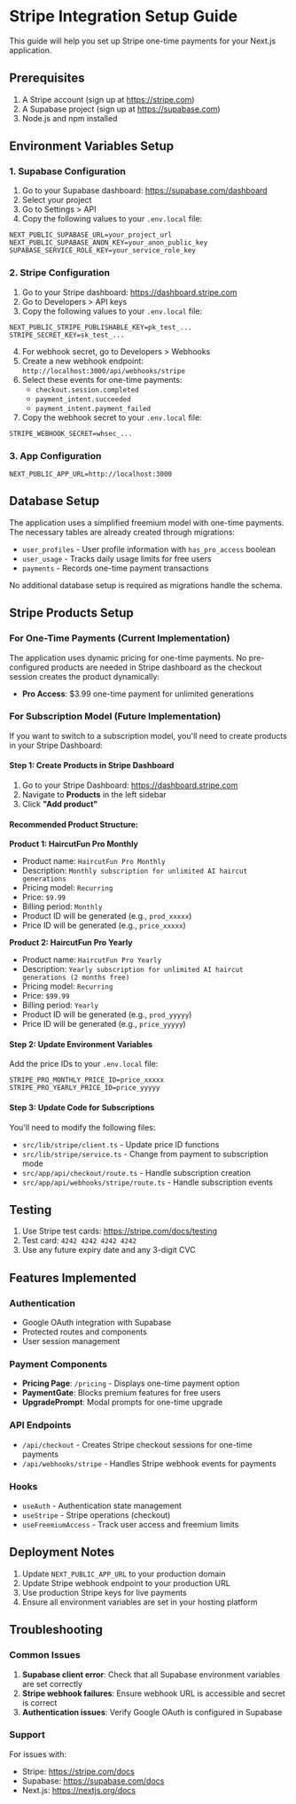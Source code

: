 # Stripe Integration Setup Guide

This guide will help you set up Stripe one-time payments for your Next.js application.

## Prerequisites

1. A Stripe account (sign up at https://stripe.com)
2. A Supabase project (sign up at https://supabase.com)
3. Node.js and npm installed

## Environment Variables Setup

### 1. Supabase Configuration

1. Go to your Supabase dashboard: https://supabase.com/dashboard
2. Select your project
3. Go to Settings > API
4. Copy the following values to your `.env.local` file:

```env
NEXT_PUBLIC_SUPABASE_URL=your_project_url
NEXT_PUBLIC_SUPABASE_ANON_KEY=your_anon_public_key
SUPABASE_SERVICE_ROLE_KEY=your_service_role_key
```

### 2. Stripe Configuration

1. Go to your Stripe dashboard: https://dashboard.stripe.com
2. Go to Developers > API keys
3. Copy the following values to your `.env.local` file:

```env
NEXT_PUBLIC_STRIPE_PUBLISHABLE_KEY=pk_test_...
STRIPE_SECRET_KEY=sk_test_...
```

4. For webhook secret, go to Developers > Webhooks
5. Create a new webhook endpoint: `http://localhost:3000/api/webhooks/stripe`
6. Select these events for one-time payments:
   - `checkout.session.completed`
   - `payment_intent.succeeded`
   - `payment_intent.payment_failed`
7. Copy the webhook secret to your `.env.local` file:

```env
STRIPE_WEBHOOK_SECRET=whsec_...
```

### 3. App Configuration

```env
NEXT_PUBLIC_APP_URL=http://localhost:3000
```

## Database Setup

The application uses a simplified freemium model with one-time payments. The necessary tables are already created through migrations:

- `user_profiles` - User profile information with `has_pro_access` boolean
- `user_usage` - Tracks daily usage limits for free users
- `payments` - Records one-time payment transactions

No additional database setup is required as migrations handle the schema.

## Stripe Products Setup

### For One-Time Payments (Current Implementation)

The application uses dynamic pricing for one-time payments. No pre-configured products are needed in Stripe dashboard as the checkout session creates the product dynamically:

- **Pro Access**: $3.99 one-time payment for unlimited generations

### For Subscription Model (Future Implementation)

If you want to switch to a subscription model, you'll need to create products in your Stripe Dashboard:

#### Step 1: Create Products in Stripe Dashboard

1. Go to your Stripe Dashboard: https://dashboard.stripe.com
2. Navigate to **Products** in the left sidebar
3. Click **"Add product"**

#### Recommended Product Structure:

**Product 1: HaircutFun Pro Monthly**
- Product name: `HaircutFun Pro Monthly`
- Description: `Monthly subscription for unlimited AI haircut generations`
- Pricing model: `Recurring`
- Price: `$9.99`
- Billing period: `Monthly`
- Product ID will be generated (e.g., `prod_xxxxx`)
- Price ID will be generated (e.g., `price_xxxxx`)

**Product 2: HaircutFun Pro Yearly**
- Product name: `HaircutFun Pro Yearly`
- Description: `Yearly subscription for unlimited AI haircut generations (2 months free)`
- Pricing model: `Recurring`
- Price: `$99.99`
- Billing period: `Yearly`
- Product ID will be generated (e.g., `prod_yyyyy`)
- Price ID will be generated (e.g., `price_yyyyy`)

#### Step 2: Update Environment Variables

Add the price IDs to your `.env.local` file:

```env
STRIPE_PRO_MONTHLY_PRICE_ID=price_xxxxx
STRIPE_PRO_YEARLY_PRICE_ID=price_yyyyy
```

#### Step 3: Update Code for Subscriptions

You'll need to modify the following files:
- `src/lib/stripe/client.ts` - Update price ID functions
- `src/lib/stripe/service.ts` - Change from payment to subscription mode
- `src/app/api/checkout/route.ts` - Handle subscription creation
- `src/app/api/webhooks/stripe/route.ts` - Handle subscription events

## Testing

1. Use Stripe test cards: https://stripe.com/docs/testing
2. Test card: `4242 4242 4242 4242`
3. Use any future expiry date and any 3-digit CVC

## Features Implemented

### Authentication
- Google OAuth integration with Supabase
- Protected routes and components
- User session management

### Payment Components
- **Pricing Page**: `/pricing` - Displays one-time payment option
- **PaymentGate**: Blocks premium features for free users
- **UpgradePrompt**: Modal prompts for one-time upgrade

### API Endpoints
- `/api/checkout` - Creates Stripe checkout sessions for one-time payments
- `/api/webhooks/stripe` - Handles Stripe webhook events for payments

### Hooks
- `useAuth` - Authentication state management
- `useStripe` - Stripe operations (checkout)
- `useFreemiumAccess` - Track user access and freemium limits

## Deployment Notes

1. Update `NEXT_PUBLIC_APP_URL` to your production domain
2. Update Stripe webhook endpoint to your production URL
3. Use production Stripe keys for live payments
4. Ensure all environment variables are set in your hosting platform

## Troubleshooting

### Common Issues

1. **Supabase client error**: Check that all Supabase environment variables are set correctly
2. **Stripe webhook failures**: Ensure webhook URL is accessible and secret is correct
3. **Authentication issues**: Verify Google OAuth is configured in Supabase

### Support

For issues with:
- Stripe: https://stripe.com/docs
- Supabase: https://supabase.com/docs
- Next.js: https://nextjs.org/docs